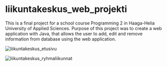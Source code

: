 # liikuntakeskus_web_projekti
This is a final project for a school course Programming 2 in Haaga-Helia University of Applied Sciences. Purpose of this project was to create a web application with Java, that allows the user to add, edit and remove information from database using the web application.

![liikuntakeskus_etusivu](https://user-images.githubusercontent.com/103632166/231089583-a137a92d-5c8c-4afd-b1fa-94f0041b983f.JPG)

![liikuntakeskus_ryhmaliikunnat](https://user-images.githubusercontent.com/103632166/231089661-595b504d-28e2-45db-b9ce-51a336d5419e.JPG)

